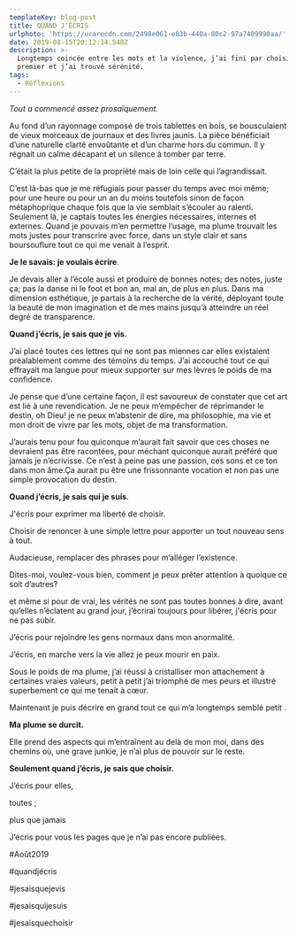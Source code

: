 ```yaml
---
templateKey: blog-post
title: QUAND J’ÉCRIS
urlphoto: 'https://ucarecdn.com/2498e061-e83b-440a-80c2-97a7409990aa/'
date: 2019-08-15T20:12:14.548Z
description: >-
  Longtemps coincée entre les mots et la violence, j’ai fini par choisir le
  premier et j’ai trouvé sérénité.
tags:
  - Réflexions
---
```

_Tout a commencé assez prosaïquement._

Au fond d’un rayonnage composé de trois tablettes en bois, se bousculaient de vieux morceaux de journaux et des livres jaunis. La pièce bénéficiait d’une naturelle clarté envoûtante et d’un charme hors du commun. Il y régnait un calme décapant et un silence à tomber par terre.

C’était la plus petite de la propriété mais de loin celle qui l’agrandissait.

C’est là-bas que je me réfugiais pour passer du temps avec moi même; pour une heure ou pour un an du moins toutefois sinon de façon métaphoprique chaque fois que la vie semblait s’écouler au ralenti. Seulement là, je captais toutes les énergies nécessaires, internes et externes. Quand je pouvais m’en permettre l’usage, ma plume trouvait les mots justes pour transcrire avec force, dans un style clair et sans boursouflure tout ce qui me venait à l’esprit.

**Je le savais: je voulais écrire**. 

Je devais aller à l’école aussi et produire de bonnes notes; des notes, juste ça; pas la danse ni le foot et bon an, mal an, de plus en plus. Dans ma dimension esthétique, je partais à la recherche de la vérité, déployant toute la beauté de mon imagination et de mes mains jusqu’à atteindre un réel degré de transparence.

**Quand j’écris, je sais que je vis.**

J’ai placé toutes ces lettres qui ne sont pas miennes car elles existaient préalablement comme des témoins du temps. J’ai accouché tout ce qui effrayait ma langue pour mieux supporter sur mes lèvres le poids de ma confidence.

Je pense que d’une certaine façon, il est savoureux de constater que cet art est lié à une revendication. Je ne peux m’empêcher de réprimander le destin, oh Dieu! je ne peux m’abstenir de dire, ma philosophie, ma vie et mon droit de vivre par les mots, objet de ma transformation. 

J’aurais tenu pour fou quiconque m’aurait fait savoir que ces choses ne devraient pas être racontées, pour méchant quiconque aurait préféré que jamais je n’écrivisse. Ce n’est à peine pas une passion, ces sons et ce ton dans mon âme.Ça aurait pu être une frissonnante vocation et non pas une simple provocation du destin.

 **Quand j’écris, je sais qui je suis**.

J'écris  pour exprimer ma liberté de choisir.

Choisir de renoncer à une simple lettre pour apporter un tout nouveau sens à tout.

Audacieuse, remplacer des phrases pour m’alléger l’existence.

Dites-moi, voulez-vous bien, comment je peux prêter attention à quoique ce soit d’autres?

et même si pour de vrai, les vérités ne sont pas toutes bonnes à dire, avant qu’elles n’éclatent au grand jour, j’écrirai toujours pour libérer, j'écris pour ne pas subir.

J’écris pour rejoindre les gens normaux dans mon anormalité.

J’écris, en marche vers la vie allez je peux mourir en paix.

Sous le poids de ma plume, j’ai réussi à cristalliser mon attachement à certaines vraies valeurs, petit à petit j’ai triomphé de mes peurs et illustré superbement ce qui me tenait à cœur.

Maintenant je puis décrire en grand tout ce qui m’a longtemps semblé petit .

**Ma plume se durcit.**

Elle prend des aspects qui m’entraînent au delà de mon moi, dans des chemins où, une grave junkie, je n’ai plus de pouvoir sur le reste.

**Seulement quand j’écris, je sais que choisir.**

J’écris pour elles, 

toutes ; 

plus que jamais

J’écris pour vous les pages que je n’ai pas encore publiées.

\#Août2019

\#quandjécris

\#jesaisquejevis

\#jesaisquijesuis

\#jesaisquechoisir
